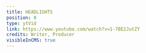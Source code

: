 ```yaml
---
title: HEADLIGHTS
position: 0
type: ytVid
link: https://www.youtube.com/watch?v=1-7BE2JutZY
credits: Writer, Producer
visibleInCMS: true
---
```

